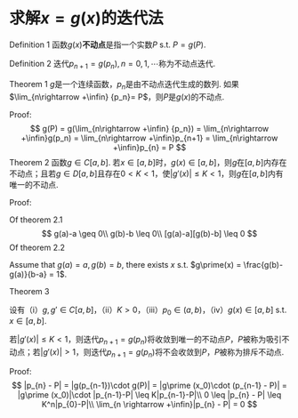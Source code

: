 # 求解$x=g(x)$的迭代法

Definition 1 函数$g(x)$**不动点**是指一个实数$P$ s.t. $P = g(P)$.

Definition 2 迭代$p_{n+1} = g(p_{n}), n = 0,1,\cdots$称为不动点迭代. 

Theorem 1 $g$是一个连续函数，$p_n$是由不动点迭代生成的数列. 如果$\lim_{n\rightarrow +\infin} {p_n}= P$，则$P$是$g(x)$的不动点. 

Proof:
$$
g(P) = g(\lim_{n\rightarrow +\infin} {p_n}) = \lim_{n\rightarrow +\infin}g(p_n) = \lim_{n\rightarrow +\infin}p_{n+1} = \lim_{n\rightarrow +\infin}p_{n} = P
$$
Theorem 2 函数$g\in C[a,b]$. 若$x\in [a, b]$时，$g(x)\in [a, b]$，则$g$在$[a, b]$内存在不动点；且若$g\in D[a,b]$且存在$0<K<1$，使$|g\prime(x)| \leq K < 1$，则$g$在$[a, b]$内有唯一的不动点. 

Proof:

Of theorem 2.1
$$
g(a)-a \geq 0\\
g(b)-b \leq 0\\
[g(a)-a][g(b)-b] \leq 0
$$
Of theorem 2.2

Assume that $g(a)=a, g(b) = b$, there exists $x$ s.t. $g\prime(x) = \frac{g(b)-g(a)}{b-a} = 1$.

Theorem 3 

设有（i）$g,g\prime \in C[a, b]$，（ii）$K>0$，（iii）$p_0 \in (a, b)$，（iv）$g(x)\in [a, b]$ s.t. $x\in [a, b]$.

若$|g\prime(x)| \leq K < 1$，则迭代$p_{n+1} = g(p_{n})$将收敛到唯一的不动点$P$，$P$被称为吸引不动点；若$|g\prime(x)| > 1$，则迭代$p_{n+1} = g(p_{n})$将不会收敛到$P$，$P$被称为排斥不动点. 

Proof:
$$
|p_{n} - P| = |g(p_{n-1})\cdot g(P)| = |g\prime (x_0)\cdot (p_{n-1} - P)| = |g\prime (x_0)|\cdot |p_{n-1}-P| \leq K|p_{n-1}-P|\\
0 \leq |p_{n} - P| \leq K^n|p_{0}-P|\\
\lim_{n \rightarrow +\infin}|p_{n} - P| = 0
$$